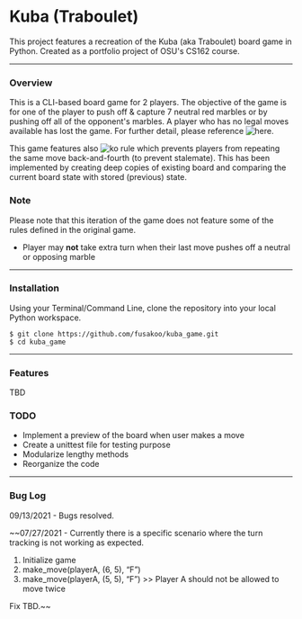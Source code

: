 # Kuba (Traboulet)
This project features a recreation of the Kuba (aka Traboulet) board game in Python. Created as a portfolio project of OSU's CS162 course.

---

### Overview
This is a CLI-based board game for 2 players. The objective of the game is for one of the player to push off & capture 7 neutral red marbles or by pushing off all of the opponent's marbles. A player who has no legal moves available has lost the game. For further detail, please reference ![here](https://sites.google.com/site/boardandpieces/list-of-games/kuba).

This game features also ![ko rule](https://sites.google.com/site/boardandpieces/terminology/ko-rule?authuser=0) which prevents players from repeating the same move back-and-fourth (to prevent stalemate). This has been implemented by creating deep copies of existing board and comparing the current board state with stored (previous) state.

### Note

Please note that this iteration of the game does not feature some of the rules defined in the original game.
- Player may **not** take extra turn when their last move pushes off a neutral or opposing marble 

---

### Installation
Using your Terminal/Command Line, clone the repository into your local Python workspace.
```
$ git clone https://github.com/fusakoo/kuba_game.git
$ cd kuba_game
```

---

### Features
TBD

### TODO
- Implement a preview of the board when user makes a move
- Create a unittest file for testing purpose
- Modularize lengthy methods
- Reorganize the code

---

### Bug Log
09/13/2021 - Bugs resolved.

~~07/27/2021 - Currently there is a specific scenario where the turn tracking is not working as expected.
1. Initialize game
2. make_move(playerA, (6, 5), “F”)
3. make_move(playerA, (5, 5), “F”) >> Player A should not be allowed to move twice

Fix TBD.~~
